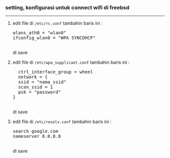 <h3>setting, konfigurasi untuk connect wifi di freebsd</h3>
<hr>


<ol>
  <li><p>edit file di <code>/etc/rc.conf</code> tambahin baris ini :</p>
    <p>
      <pre>
wlans_ath0 = "wlan0"
ifconfig_wlan0 = "WPA SYNCDHCP"
      </pre>
</p>
  <p>di save</p>
  </li>
    <li><p>edit file di <code>/etc/wpa_supplicant.conf</code> tambahin baris ini :</p>
    <p>
      <pre>
  ctrl_interface_group = wheel
  network = {
  ssid = "nama_ssid"
  scan_ssid = 1
  psk = "password"
}
      </pre>
      <p>di save</p>
</p>
  </li>
    <li><p>edit file di <code>/etc/resolv.conf</code> tambahin baris ini :</p>
    <p>
      <pre>
search google.com
nameserver 8.8.8.8
      </pre>
      <p>di save</p>
</p>
  </li>
</ol>
